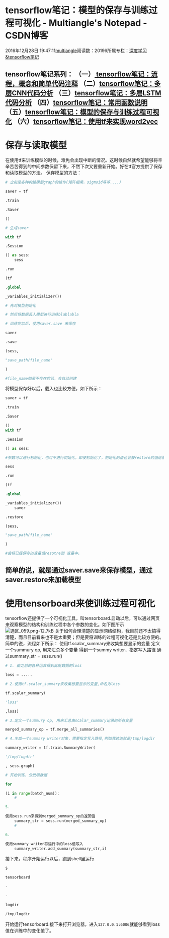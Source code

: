 
# tensorflow笔记：模型的保存与训练过程可视化 - Multiangle's Notepad - CSDN博客


2016年12月28日 19:47:11[multiangle](https://me.csdn.net/u014595019)阅读数：20196所属专栏：[深度学习&tensorflow笔记](https://blog.csdn.net/column/details/13414.html)



tensorflow笔记系列：
（一）[ tensorflow笔记：流程，概念和简单代码注释](http://blog.csdn.net/u014595019/article/details/52677412)
（二）[tensorflow笔记：多层CNN代码分析](http://blog.csdn.net/u014595019/article/details/52728886)
（三）[tensorflow笔记：多层LSTM代码分析](http://blog.csdn.net/u014595019/article/details/52759104)
（四）[tensorflow笔记：常用函数说明](http://blog.csdn.net/u014595019/article/details/52805444)
（五）[tensorflow笔记：模型的保存与训练过程可视化](http://blog.csdn.net/u014595019/article/details/53912710)
（六）[tensorflow笔记：使用tf来实现word2vec](http://blog.csdn.net/u014595019/article/details/54093161)
---

# 保存与读取模型
在使用tf来训练模型的时候，难免会出现中断的情况。这时候自然就希望能够将辛辛苦苦得到的中间参数保留下来，不然下次又要重新开始。好在tf官方提供了保存和读取模型的方法。
保存模型的方法：
```python
# 之前是各种构建模型graph的操作(矩阵相乘，sigmoid等等....)
```
```python
saver = tf
```
```python
.train
```
```python
.Saver
```
```python
()
```
```python
# 生成saver
```
```python
with tf
```
```python
.Session
```
```python
() as sess:
    sess
```
```python
.run
```
```python
(tf
```
```python
.global
```
```python
_variables_initializer())
```
```python
# 先对模型初始化
```
```python
# 然后将数据丢入模型进行训练blablabla
```
```python
# 训练完以后，使用saver.save 来保存
```
```python
saver
```
```python
.save
```
```python
(sess,
```
```python
"save_path/file_name"
```
```python
)
```
```python
#file_name如果不存在的话，会自动创建
```
将模型保存好以后，载入也比较方便，如下所示：
```python
saver = tf
```
```python
.train
```
```python
.Saver
```
```python
()
with tf
```
```python
.Session
```
```python
() as sess:
```
```python
#参数可以进行初始化，也可不进行初始化。即使初始化了，初始化的值也会被restore的值给覆盖
```
```python
sess
```
```python
.run
```
```python
(tf
```
```python
.global
```
```python
_variables_initializer())     
    saver
```
```python
.restore
```
```python
(sess,
```
```python
"save_path/file_name"
```
```python
)
```
```python
#会将已经保存的变量值resotre到 变量中。
```
简单的说，就是**通过saver.save来保存模型，通过saver.restore来加载模型**
---

# 使用tensorboard来使训练过程可视化
tensorflow还提供了一个可视化工具，叫tensorboard.启动以后，可以通过网页来观察模型的结构和训练过程中各个参数的变化。如下图所示
![选区_059.png-12.7kB](http://static.zybuluo.com/multiangle/yyfuyumf0325sow6ydofd0ox/%E9%80%89%E5%8C%BA_059.png)
关于如何合理清楚的显示网络结构，我目前还不太搞得清楚，而且目前看来也不是太重要；但是要将训练的过程可视化还是比较方便的。简单的说，流程如下所示：
使用tf.scalar_summary来收集想要显示的变量
定义一个summury op, 用来汇总多个变量
得到一个summy writer，指定写入路径
通过summary_str = sess.run()
```python
# 1. 由之前的各种运算得到此批数据的loss
```
```python
loss = .....
```
```python
# 2.使用tf.scalar_summary来收集想要显示的变量,命名为loss
```
```python
tf.scalar_summary(
```
```python
'loss'
```
```python
,loss)
```
```python
# 3.定义一个summury op, 用来汇总由scalar_summary记录的所有变量
```
```python
merged_summary_op = tf.merge_all_summaries()
```
```python
# 4.生成一个summary writer对象，需要指定写入路径,例如我这边就是/tmp/logdir
```
```python
summary_writer = tf.train.SummaryWriter(
```
```python
'/tmp/logdir'
```
```python
, sess.graph)
```
```python
# 开始训练，分批喂数据
```
```python
for
```
```python
(i in range(batch_num)):
    #
```
```python
5.
```
```python
使用sess.run来得到merged_summary_op的返回值
    summary_str = sess.run(merged_summary_op)
    #
```
```python
6.
```
```python
使用summary writer将运行中的loss值写入
    summary_writer.add_summary(summary_str,i)
```
接下来，程序开始运行以后，跑到shell里运行
```python
$
```
```python
tensorboard
```
```python
-
```
```python
-
```
```python
logdir
```
```python
/tmp/logdir
```
开始运行tensorboard.接下来打开浏览器，进入`127.0.0.1:6006`就能够看到loss值在训练中的变化值了。

